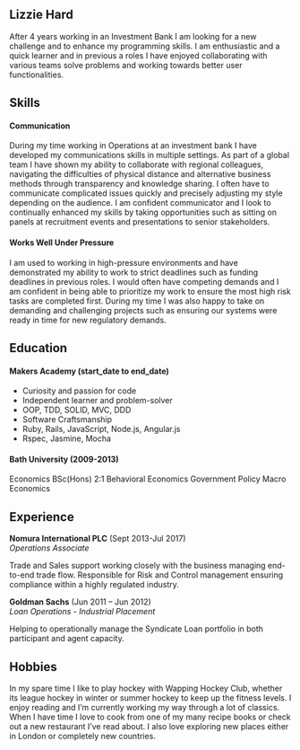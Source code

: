 ## Lizzie Hard

After 4 years working in an Investment Bank I am looking for a new challenge and to enhance my programming skills. I am enthusiastic and a quick learner and in previous a roles I have enjoyed collaborating with various teams solve problems and working towards better user functionalities.

## Skills

#### Communication

During my time working in Operations at an investment bank I have developed my communications skills in multiple settings. As part of a global team I have shown my ability to collaborate with regional colleagues, navigating the difficulties of physical distance and alternative business methods through transparency and knowledge sharing.
I often have to communicate complicated issues quickly and precisely adjusting my style depending on the audience. I am confident communicator and I look to continually enhanced my skills by taking opportunities such as sitting on panels at recruitment events and presentations to senior stakeholders.


#### Works Well Under Pressure

I am used to working in high-pressure environments and have demonstrated my ability to work to strict deadlines such as funding deadlines in previous roles.  I would often have competing demands and I am confident in being able to prioritize my work to ensure the most high risk tasks are completed first. During my time I was also happy to take on demanding and challenging projects such as ensuring our systems were ready in time for new regulatory demands.

## Education

#### Makers Academy (start_date to end_date)

- Curiosity and passion for code
- Independent learner and problem-solver
- OOP, TDD, SOLID, MVC, DDD
- Software Craftsmanship
- Ruby, Rails, JavaScript, Node.js, Angular.js
- Rspec, Jasmine, Mocha

#### Bath University (2009-2013)

Economics BSc(Hons) 2:1
  Behavioral Economics
  Government Policy
  Macro Economics


## Experience

**Nomura International PLC** (Sept 2013-Jul 2017)    
*Operations Associate*

Trade and Sales support working closely with the business managing end-to-end trade flow.
Responsible for Risk and Control management ensuring compliance within a highly regulated industry.

**Goldman Sachs** (Jun 2011 – Jun 2012)   
*Loan Operations - Industrial Placement*

Helping to operationally manage the Syndicate Loan portfolio in both participant and agent capacity.  

## Hobbies

In my spare time I like to play hockey with Wapping Hockey Club, whether its league hockey in winter or summer hockey to keep up the fitness levels. I enjoy reading and I’m currently working my way through a lot of classics. When I have time I love to cook from one of my many recipe books or check out a new restaurant I’ve read about. I also love exploring new places either in London or completely new countries.
